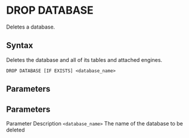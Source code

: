 # [](#drop-database)DROP DATABASE

Deletes a database.

## [](#syntax)Syntax

Deletes the database and all of its tables and attached engines.

`DROP DATABASE [IF EXISTS] <database_name>`

## [](#parameters)Parameters

## [](#parameters-1)Parameters

Parameter Description `<database_name>` The name of the database to be deleted